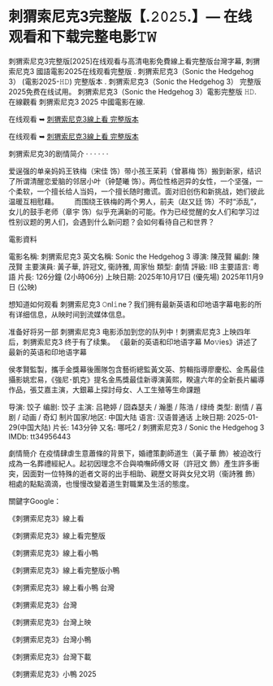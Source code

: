 # 刺猬索尼克3完整版【.𝟸𝟶𝟸𝟻.】— 在线观看和下载完整电影𝚃𝚆
刺猬索尼克3完整版[2025]在线观看与高清电影免費線上看完整版台灣字幕, 刺猬索尼克3 國語電影2025在线观看完整版 . 刺猬索尼克3（Sonic the Hedgehog 3） (電影2025-𝙷𝙳) 完整版本 . 刺猬索尼克3（Sonic the Hedgehog 3） 完整版2025免费在线试用。 刺猬索尼克3（Sonic the Hedgehog 3）電影完整版 𝙷𝙳. 在線觀看 刺猬索尼克3 2025 中國電影在線.

在线观看 ➥ [刺猬索尼克3線上看 完整版本](https://t.co/cidjdgXBSw)

在线观看 ➥ [刺猬索尼克3線上看 完整版本](https://t.co/cidjdgXBSw)

刺猬索尼克3的剧情简介 · · · · · ·

爱逞强的单亲妈妈王铁梅（宋佳 饰）带小孩王茉莉（曾慕梅 饰）搬到新家，结识了所谓清醒恋爱脑的邻居小叶（钟楚曦 饰）。两位性格迥异的女性，一个坚强，一个柔软，一个擅长给人当妈，一个擅长随时撒谎。面对旧创伤和新挑战，她们彼此温暖互相慰藉。 　　而围绕王铁梅的两个男人，前夫（赵又廷 饰）不时“添乱”，女儿的鼓手老师（章宇 饰）似乎充满新的可能。作为已经觉醒的女人们和学习过性别议题的男人们，会遇到什么新问题？会如何看待自己和世界？

電影資料

電影名稱: 刺猬索尼克3 英文名稱: Sonic the Hedgehog 3 導演: 陳茂賢 編劇: 陳茂賢 主要演員: 黃子華, 許冠文, 衞詩雅, 周家怡 類型: 劇情 評級: IIB 主要語言: 粵語 片長: 126分鐘 (2小時06分) 上映日期: 2025年10月17日 (優先場) 2025年11月9日 (公映)

想知道如何观看 刺猬索尼克3 𝙾nl𝚒ne？我们拥有最新英语和印地语字幕电影的所有详细信息，从映时间到流媒体信息。

准备好将另一部 刺猬索尼克3 电影添加到您的队列中！刺猬索尼克3 上映四年后，刺猬索尼克3 终于有了续集。 《最新的英语和印地语字幕 Mo𝚟ies》讲述了最新的英语和印地语字幕

侯孝賢監製，攜手金獎幕後團隊包含藝術總監黃文英、剪輯指導廖慶松、金馬最佳攝影姚宏易，《強尼･凱克》提名金馬獎最佳新導演黃熙，睽違六年的全新長片編導作品，張艾嘉主演，大銀幕上探討母女、人工生殖等生命課題

导演: 饺子 编剧: 饺子 主演: 吕艳婷 / 囧森瑟夫 / 瀚墨 / 陈浩 / 绿绮 类型: 剧情 / 喜剧 / 动画 / 奇幻 制片国家/地区: 中国大陆 语言: 汉语普通话 上映日期: 2025-01-29(中国大陆) 片长: 143分钟 又名: 哪吒2 / 刺猬索尼克3 / Sonic the Hedgehog 3 IMDb: tt34956443

劇情簡介 在疫情肆虐生意蕭條的背景下，婚禮策劃師道生（黃子華 飾）被迫改行成為一名葬禮經紀人。起初因理念不合與喃嘸師傅文哥（許冠文 飾）產生許多衝突，因面對一位特殊的逝者文哥的出手相助、親歷文哥與女兒文玥（衞詩雅 飾）相處的點點滴滴，也慢慢改變着道生對職業及生活的態度。

關鍵字Google：

《刺猬索尼克3》線上看

《刺猬索尼克3》線上看完整版

《刺猬索尼克3》線上看小鴨

《刺猬索尼克3》線上看完整版小鴨

《刺猬索尼克3》線上看小鴨 台灣

《刺猬索尼克3》台灣

《刺猬索尼克3》台灣上映

《刺猬索尼克3》台灣小鴨

《刺猬索尼克3》台灣下載

《刺猬索尼克3》小鴨 2025

